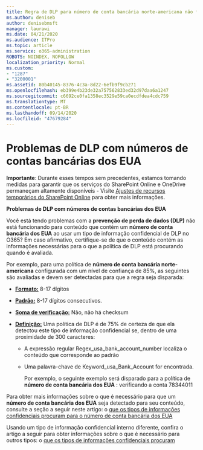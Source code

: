 ```yaml
---
title: Regra de DLP para número de conta bancária norte-americana não funcionando
ms.author: deniseb
author: denisebmsft
manager: laurawi
ms.date: 04/21/2020
ms.audience: ITPro
ms.topic: article
ms.service: o365-administration
ROBOTS: NOINDEX, NOFOLLOW
localization_priority: Normal
ms.custom:
- "1287"
- "3200001"
ms.assetid: 80b40145-8376-4c3a-8d22-6efb9f9cb271
ms.openlocfilehash: eb399e4b23de32a757562833ed32d97daa6a1247
ms.sourcegitcommit: c6692ce0fa1358ec3529e59ca0ecdfdea4cdc759
ms.translationtype: MT
ms.contentlocale: pt-BR
ms.lasthandoff: 09/14/2020
ms.locfileid: "47679284"
---
```

# <a name="dlp-issues-with-us-bank-account-numbers"></a>Problemas de DLP com números de contas bancárias dos EUA

**Importante**: Durante esses tempos sem precedentes, estamos tomando medidas para garantir que os serviços do SharePoint Online e OneDrive permaneçam altamente disponíveis - Visite [Ajustes de recursos temporários do SharePoint Online](https://aka.ms/ODSPAdjustments) para obter mais informações.

**Problemas de DLP com números de contas bancárias dos EUA**

Você está tendo problemas com a **prevenção de perda de dados (DLP)** não está funcionando para conteúdo que contém um **número de conta bancária dos EUA** ao usar um tipo de informação confidencial de DLP no O365? Em caso afirmativo, certifique-se de que o conteúdo contém as informações necessárias para o que a política de DLP está procurando quando é avaliada.
  
Por exemplo, para uma política de **número de conta bancária norte-americana** configurada com um nível de confiança de 85%, as seguintes são avaliadas e devem ser detectadas para que a regra seja disparada:
  
- **[Formato:](https://docs.microsoft.com/microsoft-365/compliance/sensitive-information-type-entity-definitions#format-77)** 8-17 dígitos

- **[Padrão:](https://docs.microsoft.com/microsoft-365/compliance/sensitive-information-type-entity-definitions#pattern-77)** 8-17 dígitos consecutivos.

- **[Soma de verificação:](https://docs.microsoft.com/microsoft-365/compliance/sensitive-information-type-entity-definitions#checksum-76)** Não, não há checksum

- **[Definição:](https://docs.microsoft.com/microsoft-365/compliance/sensitive-information-type-entity-definitions)** Uma política de DLP é de 75% de certeza de que ela detectou este tipo de informação confidencial se, dentro de uma proximidade de 300 caracteres:

  - A expressão regular Regex_usa_bank_account_number localiza o conteúdo que corresponde ao padrão

  - Uma palavra-chave de Keyword_usa_Bank_Account for encontrada.

    Por exemplo, o seguinte exemplo será disparado para a política de **número de conta bancária dos EUA** : verificando a conta 78344011

Para obter mais informações sobre o que é necessário para que um **número de conta bancária dos EUA** seja detectado para seu conteúdo, consulte a seção a seguir neste artigo: o [que os tipos de informações confidenciais procuram para o número de conta bancária dos EUA](https://docs.microsoft.com/microsoft-365/compliance/sensitive-information-type-entity-definitions#us-bank-account-number)
  
Usando um tipo de informação confidencial interno diferente, confira o artigo a seguir para obter informações sobre o que é necessário para outros tipos: o [que os tipos de informações confidenciais procuram](https://docs.microsoft.com/microsoft-365/compliance/sensitive-information-type-entity-definitions)
  